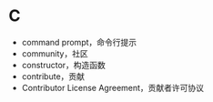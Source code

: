 # C

+ command prompt，命令行提示
+ community，社区
+ constructor，构造函数
+ contribute，贡献
+ Contributor License Agreement，贡献者许可协议


